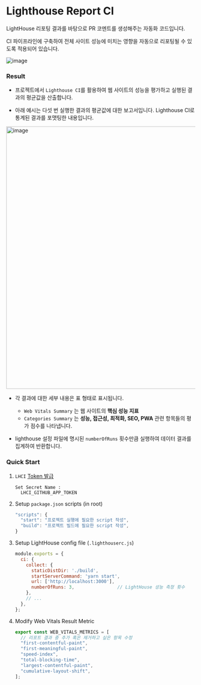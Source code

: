 # Lighthouse Report CI 

LightHouse 리포팅 결과를 바탕으로 PR 코멘트를 생성해주는 자동화 코드입니다.

CI 파이프라인에 구축하여 전체 사이트 성능에 미치는 영향을 자동으로 리포팅될 수 있도록 적용되어 있습니다. <br />

<img alt="image" src="https://github.com/ria-ahyoung/Tech-Lab/assets/136766625/59ff24b1-dc1d-4c02-96dc-cc43a37c207e">



### Result

- 프로젝트에서 `Lighthouse CI`를 활용하여 웹 사이트의 성능을 평가하고 실행된 결과의 평균값을 산출합니다.

- 아래 예시는 다섯 번 실행한 결과의 평균값에 대한 보고서입니다. Lighthouse CI로 통계된 결과를 포맷팅한 내용입니다.

<img width="700" alt="image" src="https://github.com/ria-ahyoung/Tech-Lab/assets/136766625/c6011e55-bd8c-44dd-9825-eb3b0466d100">


- 각 결과에 대한 세부 내용은 표 형태로 표시됩니다.
  - `Web Vitals Summary` 는 웹 사이트의 **핵심 성능 지표**
  - `Categories Summary` 는 **성능, 접근성, 최적화, SEO, PWA** 관련 항목들의 평가 점수를 나타냅니다.
 

- lighthouse 설정 파일에 명시된 `numberOfRuns` 횟수만큼 실행하여 데이터 결과를 집계하여 반환합니다.

### Quick Start

1. `LHCI` [Token 발급](https://github.com/apps/lighthouse-ci) 
  
    ```
    Set Secret Name :
      LHCI_GITHUB_APP_TOKEN
    ```


3. Setup `package.json` scripts (in root)

    ```js
    "scripts": {
      "start": "프로젝트 실행에 필요한 script 작성",
      "build": "프로젝트 빌드에 필요한 script 작성",
    }
    ```


3. Setup LightHouse config file (`.lighthouserc.js`)

    ```js
    module.exports = {
      ci: {
        collect: {
          staticDistDir: './build',
          startServerCommand: 'yarn start',
          url: ['http://localhost:3000'],
          numberOfRuns: 3,                // LightHouse 성능 측정 횟수
        },
        // ...
      },
    };
    ```

4. Modify Web Vitals Result Metric

    ```js 
    export const WEB_VITALS_METRICS = [
      // 리포트 결과 중 추가 혹은 제거하고 싶은 항목 수정
      "first-contentful-paint",
      "first-meaningful-paint",
      "speed-index",
      "total-blocking-time",
      "largest-contentful-paint",
      "cumulative-layout-shift",
    ];
    ```